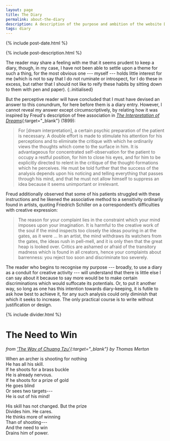 ```yaml
---
layout: page
title: The Diary
permalink: about-the-diary
description: A description of the purpose and ambition of the website Diary, such as these can be remarked upon without undermining the very same
tags: diary
---
```

{% include post-date.html %}

{% include post-description.html %}

The reader may share a feeling with me that it seems prudent to keep a diary, though, in my case, I have not been able to settle upon a theme for such a thing, for the most obvious one --- myself --- holds little interest for me (which is not to say that I do not ruminate or introspect, for I do these in excess, but rather that I should not like to reify these habits by sitting down to them with pen and paper).
{:.initialised}

But the perceptive reader will have concluded that I must have devised an answer to this conundrum, for here before them is a diary entry. However, I cannot reveal my answer except circumscriptively, by relating how it was inspired by Freud's description of free association in [*The Interpretation of Dreams*](https://www.gutenberg.org/ebooks/66048){:target="_blank"} (1899):

<!--more-->

> For [dream interpretation], a certain psychic preparation of the patient is necessary. A double effort is made to stimulate his attention for his perceptions and to eliminate the critique with which he ordinarily views the thoughts which come to the surface in him. It is advantageous for concentrated self-observation for the patient to occupy a restful position, for him to close his eyes, and for him to be explicitly directed to relent in the critique of the thought-formations which he perceives. He must be told further that the success of the analysis depends upon his noticing and telling everything that passes through his mind, and that he must not allow himself to suppress an idea because it seems unimportant or irrelevant.

Freud additionally observed that some of his patients struggled with these instructions and he likened the associative method to a sensitivity ordinarily found in artists, quoting Friedrich Schiller on a correspondent’s difficulties with creative expression:

> The reason for your complaint lies in the constraint which your mind imposes upon your imagination. It is harmful to the creative work of the soul if the mind inspects too closely the ideas pouring in at the gates, as it were … In an artist, the mind withdraws its watchers from the gates, the ideas rush in pell-mell, and it is only then that the great heap is looked over. Critics are ashamed or afraid of the transitory madness which is found in all creators, hence your complaints about barrenness: you reject too soon and discriminate too severely.

The reader who begins to recognise my purpose --- broadly, to use a diary as a conduit for creative activity --- will understand that there is little else I can say about it because to say more would be to make certain discriminations which would suffocate its potentials. Or, to put it another way, so long as one has this intention towards diary-keeping, it is futile to ask how best to achieve it, for any such analysis could only diminish that which it seeks to increase. The only practical course is to write without justification or design.

{% include divider.html %}

# The Need to Win

*from ['The Way of Chuang Tzu'](https://archive.org/details/wayofchuangtzu00mert/page/n7/mode/2up){:target="_blank"} by Thomas Merton*

When an archer is shooting for nothing<br />
He has all his skill.<br />
If he shoots for a brass buckle<br />
He is already nervous.<br />
If he shoots for a prize of gold<br />
He goes blind<br />
Or sees two targets---<br />
He is out of his mind!

His skill has not changed. But the prize<br />
Divides him. He cares.<br />
He thinks more of winning<br />
Than of shooting---<br />
And the need to win<br />
Drains him of power.
